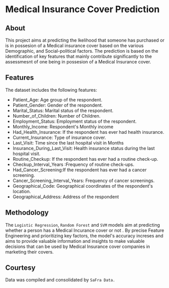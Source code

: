 # Medical Insurance Cover Prediction


## About

This project aims at predicting the lkelihood that someone has purchased or is in possesion of a Medical insurance cover based on the various Demographic, and Social-political factors. The prediction is based on the identification of key features that mainly contribute significantly to the assessmesnt of one being in possesion of a Medical Insurance cover.

## Features

The dataset includes the following features:
- Patient_Age: Age group of the respondent.     
- Patient_Gender: Gender of the respondent.                    
- Marital_Status: Marital status of the respondent.
- Number_of_Children: Number of Children.
- Employment_Status: Employment status of the respondent.
- Monthly_Income: Respondent's Monthly income 
- Had_Health_Insurance: If the respondent has ever had health insurance.
- Current_Insurance: Type of insurance cover.
- Last_Visit: Time since the last hospital visit in Months
- Insurance_During_Last_Visit:  Health  insurance  status during the last hospital visit. 
- Routine_Checkup:  If  the respondent has ever had a routine check-up.
- Checkup_Interval_Years :Frequency of routine check-ups. 
- Had_Cancer_Screening:If  the respondent has ever had a cancer screening. 
- Cancer_Screening_Interval_Years: Frequency of cancer screenings. 
- Geographical_Code: Geographical coordinates of the respondent's location. 
- Geographical_Address: Address of the respondent

## Methodology

The ``Logistic Regression``, ``Random Forest`` and ``SVM`` models aim at predicting whether a person has a Medical Incurance cover or not . By precise Feature Engineering and prioritizing key factors, the model's accuracy increses and aims to provide valuable information and insights to make valuable decisions that can be used by Medical Insurance cover companies in marketing their covers.

## Courtesy
Data was compiled and consolidated by ``SaFra Data.``